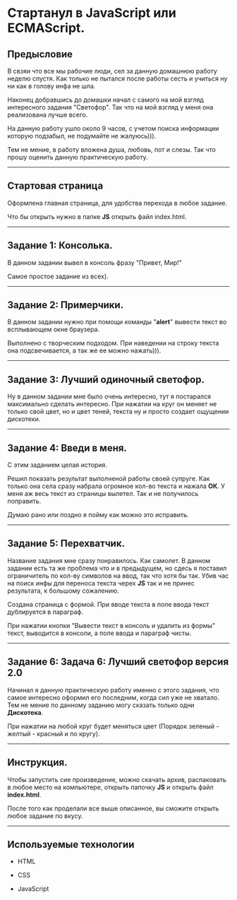 # **Стартанул** в JavaScript или ECMAScript.

## Предысловие

В свзяи что все мы рабочие люди, сел за данную домашнюю работу неделю спустя. Как только не пытался после работы сесть и учиться ну ни как в голову инфа не шла.

Наконец добравшись до домашки начал с самого на мой взгляд интересного задания "Светофор". Так что на мой взгляд у меня она реализована лучше всего.

На данную работу ушло около 9 часов, с учетом поиска информации которую подзабыл, не подумайте не жалуюсь))).

Тем не мение, в работу вложена душа, любовь, пот и слезы. Так что прошу оценить данную практическую работу.

---

## Стартовая страница

Оформлена главная страница, для удобства перехода в любое задание.

Что бы открыть нужно в папке **JS** открыть файл index.html.

---

## Задание 1: Консолька.

В данном задании вывел в консоль фразу "Привет, Мир!"

Самое простое задание из всех).

---

## Задание 2: Примерчики.

В данном задании нужно при помощи команды "**alert**" вывести текст во всплывающем окне браузера. 

Выполнено с творческим подходом. При наведении на строку текста она подсвечивается, а так же ее можно нажать))). 

---

## Задание 3: Лучший одиночный светофор.

Ну в данном задании мне было очень интересно, тут я постарался максимально сделать интересно. При нажатии на круг он меняет не только свой цвет, но и цвет теней, текста ну и просто создает ощущении дискотеки. 

---

## Задание 4: Введи в меня.

С этим заданием целая история. 

Решил показать результат выполненой работы своей супруге. Как только она села сразу набрала огромное кол-во текста и нажала **ОК**. У меня аж весь текст из страницы вылетел. Так и не получилось поправить. 

Думаю рано или поздно я пойму как можно это исправить.

---

## Задание 5: Перехватчик.

Название задания мне сразу понравилось. Как самолет. В данном задании есть та же проблема что и в предыдущем, но сдесь я поставил ограничитель по кол-ву символов на ввод, так что хотя бы так. Убив час на поиск инфы для переноса текста черех **JS** так и не принес результата, к большому сожалению.

Создана страница с формой. При вводе текста в поле ввода текст дублируется в параграф.

При нажатии кнопки "Вывести текст в консоль и удалить из формы" текст, выводится в консоли, а поле ввода и параграф чисты.

---

## Задание 6: Задача 6: Лучший светофор версия 2.0

Начинал я данную практическую работу именно с этого задания, что самое интересно оформил его последним, когда сил уже не хватало. Тем не мение по данному заданию могу сказать только одни **Дискотека**.

При нажатии на любой круг будет меняться цвет (Порядок зеленый - желтый - красный и по кругу).

---

## Инструкция.

Чтобы запустить сие произведение, можно скачать архив, распаковать в любое место на компьютере, открыть папочку **JS** и открыть файл **index.html**. 

После того как проделали все выше описанное, вы сможите открыть любое задание по вкусу.

---

## Используемые технологии

- HTML

- CSS

- JavaScript